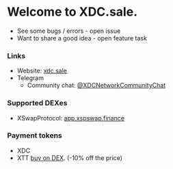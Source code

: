 # Welcome to XDC.sale.
- See some bugs / errors - open issue
- Want to share a good idea - open feature task

### Links
- Website: [xdc.sale](https://xdc.sale/)
- Telegram
  - Community chat: [@XDCNetworkCommunityChat](https://t.me/XDCNetworkCommunityChat)

### Supported DEXes
- XSwapProtocol: [app.xspswap.finance](https://app.xspswap.finance/swap)

### Payment tokens
- XDC
- XTT [buy on DEX](https://app.xspswap.finance/swap?outputCurrency=0x17476dc3eda45aD916cEAdDeA325B240A7FB259D). (-10% off the price)

